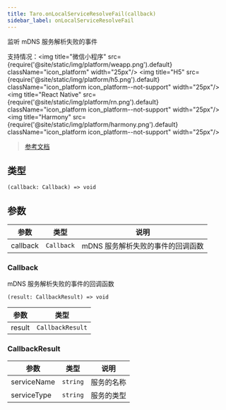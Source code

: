 ```yaml
---
title: Taro.onLocalServiceResolveFail(callback)
sidebar_label: onLocalServiceResolveFail
---
```


监听 mDNS 服务解析失败的事件

支持情况：<img title="微信小程序" src={require('@site/static/img/platform/weapp.png').default} className="icon_platform" width="25px"/> <img title="H5" src={require('@site/static/img/platform/h5.png').default} className="icon_platform icon_platform--not-support" width="25px"/> <img title="React Native" src={require('@site/static/img/platform/rn.png').default} className="icon_platform icon_platform--not-support" width="25px"/> <img title="Harmony" src={require('@site/static/img/platform/harmony.png').default} className="icon_platform icon_platform--not-support" width="25px"/>

> [参考文档](https://developers.weixin.qq.com/miniprogram/dev/api/network/mdns/wx.onLocalServiceResolveFail.html)

## 类型

```tsx
(callback: Callback) => void
```

## 参数

| 参数 | 类型 | 说明 |
| --- | --- | --- |
| callback | `Callback` | mDNS 服务解析失败的事件的回调函数 |

### Callback

mDNS 服务解析失败的事件的回调函数

```tsx
(result: CallbackResult) => void
```

| 参数 | 类型 |
| --- | --- |
| result | `CallbackResult` |

### CallbackResult

| 参数 | 类型 | 说明 |
| --- | --- | --- |
| serviceName | `string` | 服务的名称 |
| serviceType | `string` | 服务的类型 |
